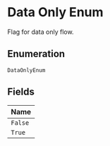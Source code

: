 
# Data Only Enum

Flag for data only flow.

## Enumeration

`DataOnlyEnum`

## Fields

| Name |
|  --- |
| `False` |
| `True` |

